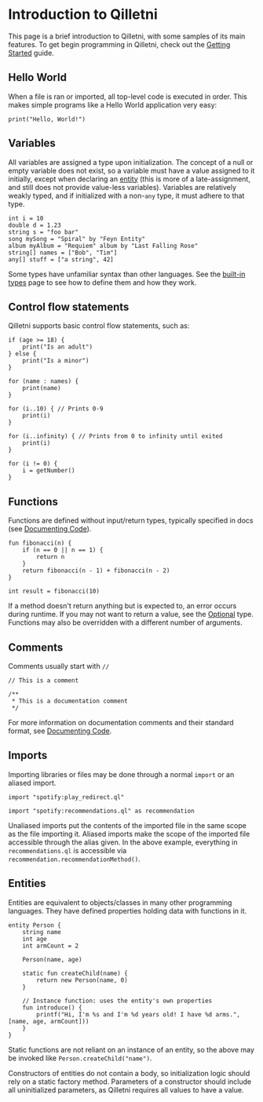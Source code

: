 # Introduction to Qilletni

This page is a brief introduction to Qilletni, with some samples of its main features. To get begin programming in Qilletni, check out the [Getting Started](quickstart/getting_started.md) guide.

## Hello World

When a file is ran or imported, all top-level code is executed in order. This makes simple programs like a Hello World application very easy:

```qilletni
print("Hello, World!")
```

## Variables

All variables are assigned a type upon initialization. The concept of a null or empty variable does not exist, so a variable must have a value assigned to it initially, except when declaring an [entity](#entity) (this is more of a late-assignment, and still does not provide value-less variables). Variables are relatively weakly typed, and if initialized with a non-`any` type, it must adhere to that type.

```qilletni
int i = 10
double d = 1.23
string s = "foo bar"
song mySong = "Spiral" by "Feyn Entity"
album myAlbum = "Requiem" album by "Last Falling Rose"
string[] names = ["Bob", "Tim"]
any[] stuff = ["a string", 42]
```

Some types have unfamiliar syntax than other languages. See the [built-in types](types/built_in_types.md) page to see how to define them and how they work.

## Control flow statements

Qilletni supports basic control flow statements, such as:

```qilletni
if (age >= 18) {
    print("Is an adult")
} else {
    print("Is a minor")
}

for (name : names) {
    print(name)
}

for (i..10) { // Prints 0-9
    print(i)
}

for (i..infinity) { // Prints from 0 to infinity until exited
    print(i)
}

for (i != 0) {
    i = getNumber()
}
```

## Functions

Functions are defined without input/return types, typically specified in docs (see [Documenting Code](documenting_code.md)).

```qilletni
fun fibonacci(n) {
    if (n == 0 || n == 1) {
        return n
    }
    return fibonacci(n - 1) + fibonacci(n - 2)
}

int result = fibonacci(10)
```

If a method doesn't return anything but is expected to, an error occurs during runtime. If you may not want to return a value, see the [Optional](types/built_in_types.md/#optional) type. Functions may also be overridden with a different number of arguments.

## Comments

Comments usually start with `//`

```qilletni
// This is a comment

/**
 * This is a documentation comment
 */
```

For more information on documentation comments and their standard format, see [Documenting Code](documenting_code.md).

## Imports

Importing libraries or files may be done through a normal `import` or an aliased import.

```qilletni
import "spotify:play_redirect.ql"

import "spotify:recommendations.ql" as recommendation
```

Unaliased imports put the contents of the imported file in the same scope as the file importing it. Aliased imports make the scope of the imported file accessible through the alias given. In the above example, everything in `recommendations.ql` is accessible via `recommendation.recommendationMethod()`.

## Entities

Entities are equivalent to objects/classes in many other programming languages. They have defined properties holding data with functions in it.

```qilletni
entity Person {
    string name
    int age
    int armCount = 2

    Person(name, age)

    static fun createChild(name) {
        return new Person(name, 0)
    }

    // Instance function: uses the entity's own properties
    fun introduce() {
        printf("Hi, I'm %s and I'm %d years old! I have %d arms.", [name, age, armCount]))
    }
}
```

Static functions are not reliant on an instance of an entity, so the above may be invoked like `Person.createChild("name")`.

Constructors of entities do not contain a body, so initialization logic should rely on a static factory method. Parameters of a constructor should include all uninitialized parameters, as Qilletni requires all values to have a value.
